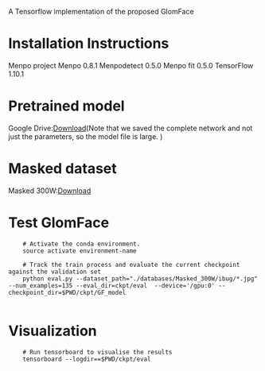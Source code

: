 
A Tensorflow implementation of the proposed GlomFace


# Installation Instructions

Menpo project
Menpo 0.8.1
Menpodetect 0.5.0
Menpo fit 0.5.0
TensorFlow 1.10.1

# Pretrained model 
Google Drive:[Download](https://drive.google.com/file/d/1Z9rx6aCBvRKB-00R08idV3xBV7QHROAx/view?usp=sharing)(Note that we saved the complete network and not just the parameters, so the model file is large. )

# Masked dataset
Masked 300W:[Download](https://drive.google.com/file/d/1598pCEdSmmubxjCuQ8OdxyG6E833Ybtx/view?usp=sharing)

# Test GlomFace
```
    # Activate the conda environment.
    source activate environment-name

    # Track the train process and evaluate the current checkpoint against the validation set
    python eval.py --dataset_path="./databases/Masked_300W/ibug/*.jpg" --num_examples=135 --eval_dir=ckpt/eval  --device='/gpu:0' --checkpoint_dir=$PWD/ckpt/GF_model
    
```
# Visualization
```
    # Run tensorboard to visualise the results
    tensorboard --logdir==$PWD/ckpt/eval
```
